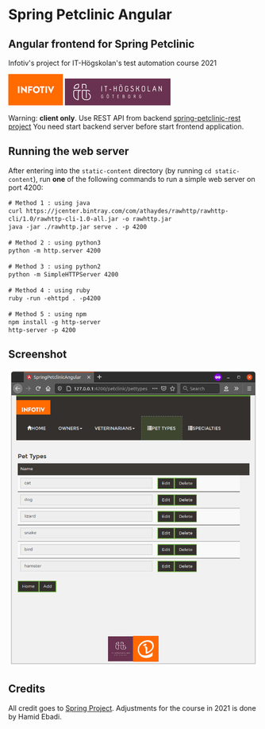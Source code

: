 # Spring Petclinic Angular

## Angular frontend for Spring Petclinic

Infotiv's project for IT-Högskolan's test automation course 2021

![alt petclinic-junit](git-res/infotiv.png)
![alt petclinic-junit](git-res/iths.png)


Warning: **client only**.
  Use REST API from backend [spring-petclinic-rest project](https://github.com/ebadi/spring-petclinic-rest)
  You need start backend server before start frontend application.

## Running the web server

After entering into the `static-content` directory (by running `cd static-content`), run **one** of the following commands to run a simple web server on port 4200:

```
# Method 1 : using java
curl https://jcenter.bintray.com/com/athaydes/rawhttp/rawhttp-cli/1.0/rawhttp-cli-1.0-all.jar -o rawhttp.jar
java -jar ./rawhttp.jar serve . -p 4200

# Method 2 : using python3
python -m http.server 4200

# Method 3 : using python2
python -m SimpleHTTPServer 4200

# Method 4 : using ruby
ruby -run -ehttpd . -p4200

# Method 5 : using npm
npm install -g http-server
http-server -p 4200
```

## Screenshot

![Screenshot of Spring Petclinic Angular](git-res/screenshot.png)


## Credits
All credit goes to [Spring Project](https://spring.io).
Adjustments for the course in 2021 is done by Hamid Ebadi.